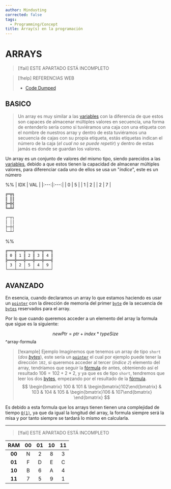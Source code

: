 ```yaml
---
author: Mindusting
corrected: false
tags:
  - Programming/Concept
title: Array(s) en la programación
---
```


# ARRAYS

> [!fail] ESTE APARTADO ESTÁ INCOMPLETO

> [!help] REFERENCIAS WEB
> - [Code Dumped](https://youtu.be/xFMXIgvlgcY)

## BASICO

> Un array es muy similar a las [variables](pc_variable.md) con la diferencia de que estos son capaces de almacenar múltiples valores en secuencia, una forma de entenderlo sería como si tuviéramos una caja con una etiqueta con el nombre de nuestros array y dentro de esta tuviéramos una secuencia de cajas con su propia etiqueta, estás etiquetas indican el número de la caja (*el cual no se puede repetir*) y dentro de estas jamás es donde se guardan los valores.

Un array es un conjunto de valores del mismo tipo, siendo parecidos a las [variables](pc_variable.md), debido a que estos tienen la capacidad de almacenar múltiples valores, para diferenciar cada uno de ellos se usa un "*índice*", este es un número

%%
| IDX | VAL |
|:---:|:---:|
|  0  |  5  |
|  1  |  2  |
|  2  |  7  |

```txt
╔═╦╗
║ ║║
╠═╬╣
╚═╩╝

┌─┬┐
│ ││
├─┼┤
└─┴┘
```
%%

```txt
╔═══╦═══╦═══╦═══╦═══╗
║ 0 ║ 1 ║ 2 ║ 3 ║ 4 ║
╠═══╬═══╬═══╬═══╬═══╣
│ 3 │ 2 │ 5 │ 4 │ 9 │
└───┴───┴───┴───┴───┘
```

## AVANZADO

En esencia, cuando declaramos un array lo que estamos haciendo es usar un [`pointer`](pc_pointer.md) con la dirección de memoria del primer [`byte`](pc_byte.md) de la secuencia de [`bytes`](pc_byte.md) reservados para el array.

Por lo que cuando queremos acceder a un elemento del array la formula que sigue es la siguiente:

$$
newPtr = ptr + index * typeSize
$$
^array-formula

> [!example] Ejemplo
> Imaginemos que tenemos un array de tipo `short` (*dos [bytes](pc_byte.md)*), este sería un [`pointer`](pc_pointer.md) el cual por ejemplo puede tener la dirección `102`, si queremos acceder al tercer (*índice `2`*) elemento del array, tendríamos que seguir la [fórmula](#^array-formula) de antes, obteniendo así el resultado $106 = 102 + 2 * 2$, y ya que es de tipo `short`, tendremos que leer los dos [bytes](pc_byte.md), empezando por el resultado de la [fórmula](#^array-formula).
> $$
> \begin{bmatrix}
> 100 & 101 & \begin{bmatrix}102\end{bmatrix} & 103 & 104 & 105 & \begin{bmatrix}106 & 107\end{bmatrix}
> \end{bmatrix}
> $$

Es debido a esta formula que los arrays tienen tienen una complejidad de tiempo [`O(1)`](pc_big_o.md), ya que da igual la longitud del array, la formula siempre será la misa y por tanto siempre se tardará lo mismo en calcularla.

---

> [!fail] ESTE APARTADO ESTÁ INCOMPLETO

|  RAM   | 00  | 01  | 10  | 11  |
|:------:|:---:|:---:|:---:|:---:|
| **00** |  N  |  2  |  8  |  3  |
| **01** |  F  |  D  |  E  |  C  |
| **10** |  B  |  6  |  A  |  4  |
| **11** |  7  |  5  |  9  |  1  |

